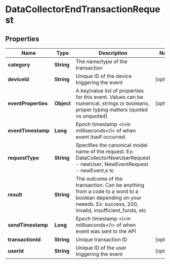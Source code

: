 
# DataCollectorEndTransactionRequest

## Properties
Name | Type | Description | Notes
------------ | ------------- | ------------- | -------------
**category** | **String** | The name/type of the transaction | 
**deviceId** | **String** | Unique ID of the device triggering the event |  [optional]
**eventProperties** | **Object** | A key/value list of properties for this event. Values can be numerical, strings or booleans, proper typing matters (quoted vs unquoted) |  [optional]
**eventTimestamp** | **Long** | Epoch timestamp &lt;i&gt;in milliseconds&lt;/i&gt; of when event itself occurred | 
**requestType** | **String** | Specifies the canonical model name of the request. Ex: DataCollectorNewUserRequest - newUser, NewEventRequest - newEvent,e tc | 
**result** | **String** | The outcome of the transaction. Can be anything from a code to a word to a boolean depending on your neeeds. Ex: success, 200, invalid, insufficient_funds, etc | 
**sendTimestamp** | **Long** | Epoch timestamp &lt;i&gt;in milliseconds&lt;/i&gt; of when event was sent to the API | 
**transactionId** | **String** | Unique transaction ID |  [optional]
**userId** | **String** | Unique ID of the user triggering the event |  [optional]



